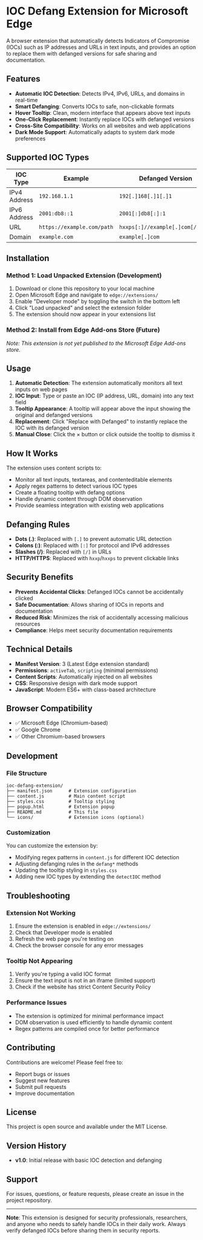 # IOC Defang Extension for Microsoft Edge

A browser extension that automatically detects Indicators of Compromise (IOCs) such as IP addresses and URLs in text inputs, and provides an option to replace them with defanged versions for safe sharing and documentation.

## Features

- **Automatic IOC Detection**: Detects IPv4, IPv6, URLs, and domains in real-time
- **Smart Defanging**: Converts IOCs to safe, non-clickable formats
- **Hover Tooltip**: Clean, modern interface that appears above text inputs
- **One-Click Replacement**: Instantly replace IOCs with defanged versions
- **Cross-Site Compatibility**: Works on all websites and web applications
- **Dark Mode Support**: Automatically adapts to system dark mode preferences

## Supported IOC Types

| IOC Type | Example | Defanged Version |
|----------|---------|------------------|
| IPv4 Address | `192.168.1.1` | `192[.]168[.]1[.]1` |
| IPv6 Address | `2001:db8::1` | `2001[:]db8[:]:1` |
| URL | `https://example.com/path` | `hxxps[:]//example[.]com[/]path` |
| Domain | `example.com` | `example[.]com` |

## Installation

### Method 1: Load Unpacked Extension (Development)

1. Download or clone this repository to your local machine
2. Open Microsoft Edge and navigate to `edge://extensions/`
3. Enable "Developer mode" by toggling the switch in the bottom left
4. Click "Load unpacked" and select the extension folder
5. The extension should now appear in your extensions list

### Method 2: Install from Edge Add-ons Store (Future)

*Note: This extension is not yet published to the Microsoft Edge Add-ons store.*

## Usage

1. **Automatic Detection**: The extension automatically monitors all text inputs on web pages
2. **IOC Input**: Type or paste an IOC (IP address, URL, domain) into any text field
3. **Tooltip Appearance**: A tooltip will appear above the input showing the original and defanged versions
4. **Replacement**: Click "Replace with Defanged" to instantly replace the IOC with its defanged version
5. **Manual Close**: Click the × button or click outside the tooltip to dismiss it

## How It Works

The extension uses content scripts to:
- Monitor all text inputs, textareas, and contenteditable elements
- Apply regex patterns to detect various IOC types
- Create a floating tooltip with defang options
- Handle dynamic content through DOM observation
- Provide seamless integration with existing web applications

## Defanging Rules

- **Dots (.)**: Replaced with `[.]` to prevent automatic URL detection
- **Colons (:)**: Replaced with `[:]` for protocol and IPv6 addresses
- **Slashes (/)**: Replaced with `[/]` in URLs
- **HTTP/HTTPS**: Replaced with `hxxp`/`hxxps` to prevent clickable links

## Security Benefits

- **Prevents Accidental Clicks**: Defanged IOCs cannot be accidentally clicked
- **Safe Documentation**: Allows sharing of IOCs in reports and documentation
- **Reduced Risk**: Minimizes the risk of accidentally accessing malicious resources
- **Compliance**: Helps meet security documentation requirements

## Technical Details

- **Manifest Version**: 3 (Latest Edge extension standard)
- **Permissions**: `activeTab`, `scripting` (minimal permissions)
- **Content Scripts**: Automatically injected on all websites
- **CSS**: Responsive design with dark mode support
- **JavaScript**: Modern ES6+ with class-based architecture

## Browser Compatibility

- ✅ Microsoft Edge (Chromium-based)
- ✅ Google Chrome
- ✅ Other Chromium-based browsers

## Development

### File Structure
```
ioc-defang-extension/
├── manifest.json      # Extension configuration
├── content.js         # Main content script
├── styles.css         # Tooltip styling
├── popup.html         # Extension popup
├── README.md          # This file
└── icons/             # Extension icons (optional)
```

### Customization

You can customize the extension by:
- Modifying regex patterns in `content.js` for different IOC detection
- Adjusting defanging rules in the `defang*` methods
- Updating the tooltip styling in `styles.css`
- Adding new IOC types by extending the `detectIOC` method

## Troubleshooting

### Extension Not Working
1. Ensure the extension is enabled in `edge://extensions/`
2. Check that Developer mode is enabled
3. Refresh the web page you're testing on
4. Check the browser console for any error messages

### Tooltip Not Appearing
1. Verify you're typing a valid IOC format
2. Ensure the text input is not in an iframe (limited support)
3. Check if the website has strict Content Security Policy

### Performance Issues
- The extension is optimized for minimal performance impact
- DOM observation is used efficiently to handle dynamic content
- Regex patterns are compiled once for better performance

## Contributing

Contributions are welcome! Please feel free to:
- Report bugs or issues
- Suggest new features
- Submit pull requests
- Improve documentation

## License

This project is open source and available under the MIT License.

## Version History

- **v1.0**: Initial release with basic IOC detection and defanging

## Support

For issues, questions, or feature requests, please create an issue in the project repository.

---

**Note**: This extension is designed for security professionals, researchers, and anyone who needs to safely handle IOCs in their daily work. Always verify defanged IOCs before sharing them in security reports. 